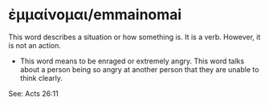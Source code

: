 # ἐμμαίνομαι/emmainomai
This word describes a situation or how something is. It is a verb. However, it is not an action.
* This word means to be enraged or extremely angry. This word talks about a person being so angry at another person that they are unable to think clearly.

See: Acts 26:11
